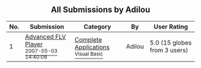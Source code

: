 ﻿<div align="center">

## All Submissions by Adilou

</div>

No.  | Submission | Category | By   | User Rating
---- | ---------- | -------- | ---- | -----------
1 | [Advanced FLV Player<br /><sup>2007-05-03 14:40:08</sup>](https://github.com/Planet-Source-Code/adilou-advanced-flv-player__1-68517) | [Complete Applications<br /><sup>Visual Basic</sup>](../ByCategory/complete-applications__1-27.md) | Adilou | 5.0 (15 globes from 3 users)
